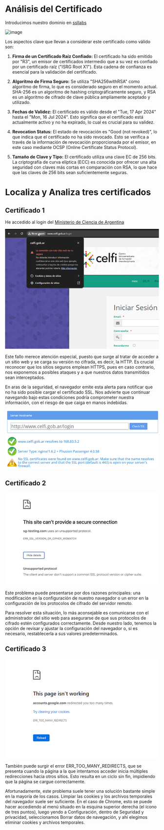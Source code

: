 # Análisis del Certificado

Introducimos nuestro dominio en [ssllabs](https://www.ssllabs.com/ssltest/)

![image](https://github.com/PlacidoDiaz/Notas-PT/assets/86500067/2f070165-bc59-4bb2-8d57-14a21240f0a9)

Los aspectos clave que llevan a considerar este certificado como válido son:

1. **Firma de un Certificado Raíz Confiado:** El certificado ha sido emitido por "R3", un emisor de certificados intermedio que a su vez es confiado por un certificado raíz ("ISRG Root X1"). Esta cadena de confianza es esencial para la validación del certificado.

2. **Algoritmo de Firma Seguro:** Se utiliza "SHA256withRSA" como algoritmo de firma, lo que es considerado seguro en el momento actual. SHA-256 es un algoritmo de hashing criptográficamente seguro, y RSA es un algoritmo de cifrado de clave pública ampliamente aceptado y utilizado.

3. **Fechas de Validez:** El certificado es válido desde el "Tue, 17 Apr 2024" hasta el "Mon, 16 Jul 2024". Esto significa que el certificado está actualmente activo y no ha expirado, lo cual es crucial para su validez.

4. **Revocation Status:** El estado de revocación es "Good (not revoked)", lo que indica que el certificado no ha sido revocado. Esto se verifica a través de la información de revocación proporcionada por el emisor, en este caso mediante OCSP (Online Certificate Status Protocol).

5. **Tamaño de Clave y Tipo:** El certificado utiliza una clave EC de 256 bits. La criptografía de curva elíptica (ECC) es conocida por ofrecer una alta seguridad con claves más cortas en comparación con RSA, lo que hace que las claves de 256 bits sean suficientemente seguras.

# Localiza y Analiza tres certificados 

## Certificado 1

He accedido al login del [Ministerio de Ciencia de Argentina](http://www.celfi.gob.ar/login)

![alt text](image.png)

Este fallo merece atención especial, puesto que surge al tratar de acceder a un sitio web y se carga su versión no cifrada, es decir, la HTTP. Es crucial reconocer que los sitios seguros emplean HTTPS, pues en caso contrario, nos exponemos a posibles ataques y a que nuestros datos transmitidos sean interceptados.

En aras de la seguridad, el navegador emite esta alerta para notificar que no ha sido posible cargar el certificado SSL. Nos advierte que continuar navegando bajo estas condiciones podría comprometer nuestra información, con el riesgo de que caiga en manos indebidas.

![alt text](image-1.png)

## Certificado 2

![alt text](image-2.png)

Este problema puede presentarse por dos razones principales: una modificación en la configuración de nuestro navegador o un error en la configuración de los protocolos de cifrado del servidor remoto.

Para resolver esta situación, lo más aconsejable es comunicarse con el administrador del sitio web para asegurarse de que sus protocolos de cifrado estén configurados correctamente. Desde nuestro lado, tenemos la opción de revisar y ajustar la configuración del navegador o, si es necesario, restablecerla a sus valores predeterminados.

## Certificado 3

![alt text](image-3.png)

También puede surgir el error ERR_TOO_MANY_REDIRECTS, que se presenta cuando la página a la que intentamos acceder inicia múltiples redirecciones hacia otros sitios. Esto resulta en un ciclo sin fin, impidiendo que la página se cargue correctamente.

Afortunadamente, este problema suele tener una solución bastante simple en la mayoría de los casos. Limpiar las cookies y los archivos temporales del navegador suele ser suficiente. En el caso de Chrome, esto se puede hacer accediendo al menú situado en la esquina superior derecha (el ícono de tres puntos), luego yendo a Configuración, dentro de Seguridad y privacidad, seleccionamos Borrar datos de navegación, y ahí elegimos eliminar cookies y archivos temporales.
